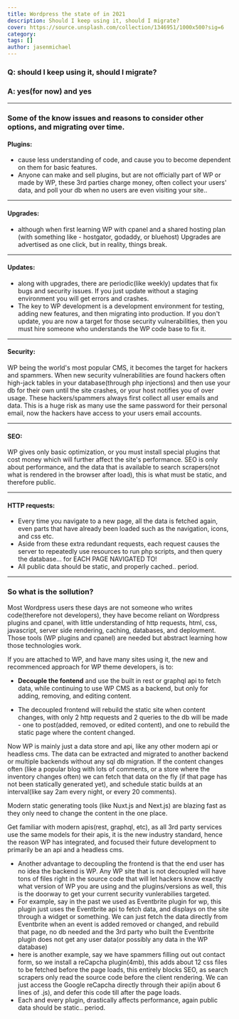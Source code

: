 ```yaml
---
title: Wordpress the state of in 2021
description: Should I keep using it, should I migrate?
cover: https://source.unsplash.com/collection/1346951/1000x500?sig=6
category:
tags: []
author: jasenmichael
---
```


### Q: should I keep using it, should I migrate?

### A: yes(for now) and yes

---

### Some of the know issues and reasons to consider other options, and migrating over time.

#### Plugins:

- cause less understanding of code, and cause you to become dependent on them for basic features.
- Anyone can make and sell plugins, but are not officially part of WP or made by WP, these 3rd parties charge money, often collect your users' data, and poll your db when no users are even visiting your site..

---

#### Upgrades:

- although when first learning WP with cpanel and a shared hosting plan (with something like - hostgator, godaddy, or bluehost) Upgrades are advertised as one click, but in reality, things break.

---

#### Updates:

- along with upgrades, there are periodic(like weekly) updates that fix bugs and security issues. If you just update without a staging environment you will get errors and crashes.
- The key to WP development is a development environment for testing, adding new features, and then migrating into production. If you don't update, you are now a target for those security vulnerabilities, then you must hire someone who understands the WP code base to fix it.

---

#### Security:

WP being the world's most popular CMS, it becomes the target for hackers and spammers. When new security vulnerabilities are found hackers often high-jack tables in your database(through php injections) and then use your db for their own until the site crashes, or your host notifies you of over usage. These hackers/spammers always first collect all user emails and data. This is a huge risk as many use the same password for their personal email, now the hackers have access to your users email accounts.

---

#### SEO:

WP gives only basic optimization, or you must install special plugins that cost money which will further affect the site's performance. SEO is only about performance, and the data that is available to search scrapers(not what is rendered in the browser after load), this is what must be static, and therefore public.

---

#### HTTP requests:

- Every time you navigate to a new page, all the data is fetched again, even parts that have already been loaded such as the navigation, icons, and css etc.
- Aside from these extra redundant requests, each request causes the server to repeatedly use resources to run php scripts, and then query the database... for EACH PAGE NAVIGATED TO!
- All public data should be static, and properly cached.. period.

---

### So what is the sollution?

Most Wordpress users these days are not someone who writes code(therefore not developers), they have become reliant on Wordpress plugins and cpanel, with little understanding of http requests, html, css, javascript, server side rendering, caching, databases, and deployment. Those tools (WP plugins and cpanel) are needed but abstract learning how those technologies work.

If you are attached to WP, and have many sites using it, the new and recommenced approach for WP theme developers, is to:

- **Decouple the fontend** and use the built in rest or graphql api to fetch data, while continuing to use WP CMS as a backend, but only for adding, removing, and editing content.

- The decoupled frontend will rebuild the static site when content changes, with only 2 http requests and 2 queries to the db will be made - one to post(added, removed, or edited content), and one to rebuild the static page where the content changed.

Now WP is mainly just a data store and api, like any other modern api or headless cms. The data can be extracted and migrated to another backend or multiple backends without any sql db migration. If the content changes often (like a popular blog with lots of comments, or a store where the inventory changes often) we can fetch that data on the fly (if that page has not been statically generated yet), and schedule static builds at an interval(like say 2am every night, or every 20 comments).

Modern static generating tools (like Nuxt.js and Next.js) are blazing fast as they only need to change the content in the one place.

Get familiar with modern apis(rest, graphql, etc), as all 3rd party services use the same models for their apis, it is the new industry standard, hence the reason WP has integrated, and focused their future development to primarily be an api and a headless cms.

- Another advantage to decoupling the frontend is that the end user has no idea the backend is WP. Any WP site that is not decoupled will have tons of files right in the source code that will let hackers know exactly what version of WP you are using and the plugins/versions as well, this is the doorway to get your current security vunlerabilies targeted.
- For example, say in the past we used as Eventbrite plugin for wp, this plugin just uses the Eventbrite api to fetch data, and displays on the site through a widget or something. We can just fetch the data directly from Eventbrite when an event is added removed or changed, and rebuild that page, no db needed and the 3rd party who built the Eventbrite plugin does not get any user data(or possibly any data in the WP database)
- here is another example, say we have spammers filling out out contact form, so we install a reCapcha plugin(4mb), this adds about 12 css files to be fetched before the page loads, this entirely blocks SEO, as search scrapers only read the source code before the client rendering. We can just access the Google reCapcha directly through their api(in about 6 lines of .js), and defer this code till after the page loads.
- Each and every plugin, drastically affects performance, again public data should be static.. period.
